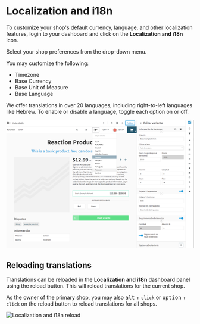 # Localization and i18n

To customize your shop's default currency, language, and other localization features, login to your dashboard and click on the <i class="font-icon fa fa-language"></i> **Localization and i18n** icon.

Select your shop preferences from the drop-down menu.

You may customize the following:

- Timezone
- Base Currency
- Base Unit of Measure
- Base Language

We offer translations in over 20 languages, including right-to-left languages like Hebrew. To enable or disable a language, toggle each option on or off.

![Changing currency and language on Reaction](/assets/admin-localization.png)

## Reloading translations

Translations can be reloaded in the **Localization and i18n** dashboard panel using the reload button. This will reload translations for the current shop.

As the owner of the primary shop, you may also <kbd>alt</kbd> + `click` or <kbd>option</kbd> + `click` on the reload button to reload translations for all shops.

![](/assets/admin-i18n-reload.png "Localization and i18n reload")
